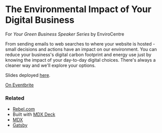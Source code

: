 # The Environmental Impact of Your Digital Business

For _Your Green Business Speaker Series_ by EnviroCentre

From sending emails to web searches to where your website is hosted - small decisions and actions have an impact on our environment. You can reduce your business's digital carbon footprint and energy use just by knowing the impact of your day-to-day digital choices. There's always a cleaner way and we'll explore your options.

Slides deployed [here](http://environmental-impact-of-your-digital-business.s3-website.ca-central-1.amazonaws.com/).

[On Eventbrite](https://www.eventbrite.ca/e/your-green-business-speaker-series-with-brett-tackaberry-from-rebelcom-tickets-144191347201)

### Related

- [Rebel.com](https://www.rebel.com)
- Built with [MDX Deck](https://github.com/jxnblk/mdx-deck)
- [MDX](https://mdxjs.com/)
- [Gatsby](https://gatsbyjs.org)
